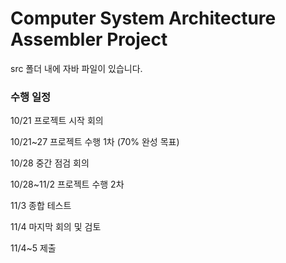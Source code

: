 # Computer System Architecture Assembler Project

src 폴더 내에 자바 파일이 있습니다.

### 수행 일정
10/21 프로젝트 시작 회의

10/21~27 프로젝트 수행 1차 (70% 완성 목표)

10/28 중간 점검 회의

10/28~11/2 프로젝트 수행 2차

11/3 종합 테스트

11/4 마지막 회의 및 검토

11/4~5 제출
